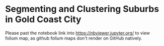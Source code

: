 # Segmenting and Clustering Suburbs in Gold Coast City
Please past the notebook link into https://nbviewer.jupyter.org/ to view folium map, as github folium maps don't render on GitHub natively.
